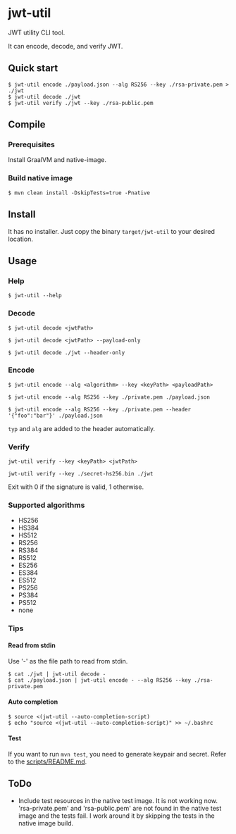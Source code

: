 # jwt-util
JWT utility CLI tool.

It can encode, decode, and verify JWT.

## Quick start

```
$ jwt-util encode ./payload.json --alg RS256 --key ./rsa-private.pem > ./jwt
$ jwt-util decode ./jwt
$ jwt-util verify ./jwt --key ./rsa-public.pem
```

## Compile

### Prerequisites

Install GraalVM and native-image.

### Build native image

```
$ mvn clean install -DskipTests=true -Pnative
```

## Install

It has no installer. Just copy the binary `target/jwt-util` to your desired location.

## Usage

### Help

```
$ jwt-util --help
```

### Decode

```
$ jwt-util decode <jwtPath>

$ jwt-util decode <jwtPath> --payload-only

$ jwt-util decode ./jwt --header-only
```

### Encode

```
$ jwt-util encode --alg <algorithm> --key <keyPath> <payloadPath>

$ jwt-util encode --alg RS256 --key ./private.pem ./payload.json

$ jwt-util encode --alg RS256 --key ./private.pem --header '{"foo":"bar"}' ./payload.json
```
`typ` and `alg` are added to the header automatically.


### Verify

```
jwt-util verify --key <keyPath> <jwtPath>

jwt-util verify --key ./secret-hs256.bin ./jwt
```
Exit with 0 if the signature is valid, 1 otherwise.

### Supported algorithms

- HS256
- HS384
- HS512
- RS256
- RS384
- RS512
- ES256
- ES384
- ES512
- PS256
- PS384
- PS512
- none

### Tips

#### Read from stdin

Use '-' as the file path to read from stdin.

```
$ cat ./jwt | jwt-util decode -
$ cat ./payload.json | jwt-util encode - --alg RS256 --key ./rsa-private.pem
```

#### Auto completion

```
$ source <(jwt-util --auto-completion-script)
$ echo "source <(jwt-util --auto-completion-script)" >> ~/.bashrc
```

#### Test

If you want to run `mvn test`, you need to generate keypair and secret.
Refer to the [scripts/README.md](./scripts/README.md).

## ToDo

- Include test resources in the native test image. It is not working now. 'rsa-private.pem' and 'rsa-public.pem' are not found in the native test image and the tests fail. I work around it by skipping the tests in the native image build.
